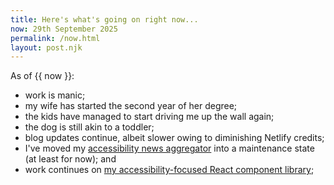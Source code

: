 ```yaml
---
title: Here's what's going on right now...
now: 29th September 2025
permalink: /now.html
layout: post.njk
---
```


As of {{ now }}:

- work is manic;
- my wife has started the second year of her degree;
- the kids have managed to start driving me up the wall again;
- the dog is still akin to a toddler;
- blog updates continue, albeit slower owing to diminishing Netlify credits;
- I've moved my <a href="https://a11y-aggregator.web.app/">
  accessibility news aggregator</a> into a maintenance state (at least for now); and
- work continues on <a href="www.npmjs.com/package/@damienrobson/clarityui" target="_blank">my accessibility-focused React component library</a>;
